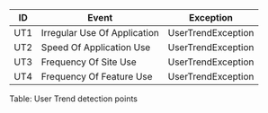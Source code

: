 **ID**  | **Event** | **Exception** |  
|---------|-----------|---------------| 
UT1 | Irregular Use Of Application | UserTrendException
UT2 | Speed Of Application Use | UserTrendException
UT3 | Frequency Of Site Use | UserTrendException
UT4 | Frequency Of Feature Use | UserTrendException

Table: User Trend detection points
